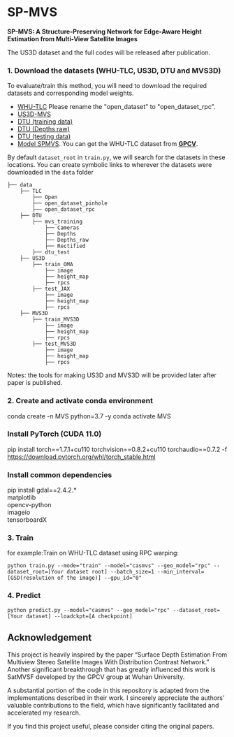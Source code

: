 # SP-MVS

**SP-MVS: A Structure-Preserving Network for Edge-Aware Height Estimation from Multi-View Satellite Images**

The US3D dataset and the full codes will be released after publication.

### 1. Download the datasets (WHU-TLC, US3D, DTU and MVS3D)

To evaluate/train this method, you will need to download the required datasets and corresponding model weights. 
* [WHU-TLC](https://github.com/WHU-GPCV/SatMVS/blob/main/WHU_TLC/readme.md) Please rename the "open_dataset" to "open_dataset_rpc".
* [US3D-MVS](https://ieee-dataport.org/open-access/data-fusion-contest-2019-dfc2019)
* [DTU (training data)](https://drive.google.com/file/d/1eDjh-_bxKKnEuz5h-HXS7EDJn59clx6V/view)
* [DTU (Depths raw)](https://virutalbuy-public.oss-cn-hangzhou.aliyuncs.com/share/cascade-stereo/CasMVSNet/dtu_data/dtu_train_hr/Depths_raw.zip)
* [DTU (testing data)](https://drive.google.com/file/d/1rX0EXlUL4prRxrRu2DgLJv2j7-tpUD4D/view?usp=sharing)
* [Model SPMVS](https://drive.google.com/file/d/1b8i1u69_9yMPJyqGcuTkCocyg0rVg4P3/view?usp=sharing).
You can get the WHU-TLC dataset from [**GPCV**](http://gpcv.whu.edu.cn/).

By default `dataset_root` in `train.py`, we will search for the datasets in these locations. You can create symbolic links to wherever the datasets were downloaded in the `data` folder

```Shell
├── data
    ├── TLC
        ├── Open
        ├── open_dataset_pinhole
        ├── open_dataset_rpc
    ├── DTU
        ├── mvs_training
            ├── Cameras
            ├── Depths
            ├── Depths_raw
            ├── Rectified
        ├── dtu_test
    ├── US3D
        ├── train_OMA
            ├── image
            ├── height_map
            ├── rpcs
        ├── test_JAX
            ├── image
            ├── height_map
            ├── rpcs
    ├── MVS3D
        ├── train_MVS3D
            ├── image
            ├── height_map
            ├── rpcs
        ├── test_MVS3D
            ├── image
            ├── height_map
            ├── rpcs
```

Notes: the tools for making US3D and MVS3D will be provided later after paper is published.
### 2. Create and activate conda environment
conda create -n MVS python=3.7 -y
conda activate MVS

### Install PyTorch (CUDA 11.0)
pip install torch==1.7.1+cu110 torchvision==0.8.2+cu110 torchaudio==0.7.2 -f https://download.pytorch.org/whl/torch_stable.html

### Install common dependencies
pip install gdal==2.4.2.* \
            matplotlib \
            opencv-python \
            imageio \
            tensorboardX


### 3. Train
for example:Train on WHU-TLC dataset using RPC warping:

`python train.py --mode="train" --model="casmvs" --geo_model="rpc" --dataset_root=[Your dataset root] --batch_size=1 --min_interval=[GSD(resolution of the image)] --gpu_id="0"`


### 4. Predict

`python predict.py --model="casmvs" --geo_model="rpc" --dataset_root=[Your dataset] --loadckpt=[A checkpoint]`


## Acknowledgement
This project is heavily inspired by the paper “Surface Depth Estimation From Multiview Stereo Satellite Images With Distribution Contrast Network.” Another significant breakthrough that has greatly influenced this work is SatMVSF developed by the GPCV group at Wuhan University.

A substantial portion of the code in this repository is adapted from the implementations described in their work. I sincerely appreciate the authors’ valuable contributions to the field, which have significantly facilitated and accelerated my research.

If you find this project useful, please consider citing the original papers.


